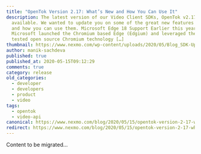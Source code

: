 ```yaml
---
title: "OpenTok Version 2.17: What’s New and How You Can Use It"
description: The latest version of our Video Client SDKs, OpenTok v2.17, is now
  available. We wanted to update you on some of the great new features included
  and how you can use them. Microsoft Edge 18 Support Earlier this year,
  Microsoft launched the Chromium based Edge (Edgium) and leveraged the battle
  tested open source Chromium technology […]
thumbnail: https://www.nexmo.com/wp-content/uploads/2020/05/Blog_SDK-Updates_1200x600.png
author: manik-sachdeva
published: true
published_at: 2020-05-15T09:12:29
comments: true
category: release
old_categories:
  - developer
  - developers
  - product
  - video
tags:
  - opentok
  - video-api
canonical: https://www.nexmo.com/blog/2020/05/15/opentok-version-2-17-whats-new-and-how-you-can-use-it-dr
redirect: https://www.nexmo.com/blog/2020/05/15/opentok-version-2-17-whats-new-and-how-you-can-use-it-dr
---
```

Content to be migrated...